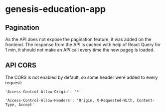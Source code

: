 # genesis-education-app

## Pagination

As the API does not expose the pagination feature, it was added on the frontend. The response from the API is cached with help of React Query for 1 min, it should not make an API call every time the new pageg is loaded.

## API CORS

The CORS is not enabled by default, so some header were added to every request:

`'Access-Control-Allow-Origin': '*'`

`'Access-Control-Allow-Headers': 'Origin, X-Requested-With, Content-Type, Accept'`
